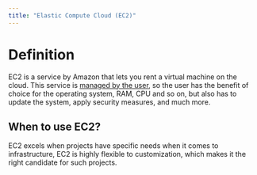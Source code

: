 ```yaml
---
title: "Elastic Compute Cloud (EC2)"
---
```


# Definition

EC2 is a service by Amazon that lets you rent a virtual machine on the cloud. This service is <u>managed by the user</u>, so the user has the benefit of choice for the operating system, RAM, CPU and so on, but also has to update the system, apply security measures, and much more.

## When to use EC2?

EC2 excels when projects have specific needs when it comes to infrastructure, EC2 is highly flexible to customization, which makes it the right candidate for such projects.

